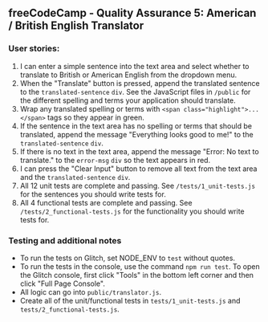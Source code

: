 **freeCodeCamp** - Quality Assurance 5: American / British English Translator
------

### User stories:

1. I can enter a simple sentence into the text area and select whether to translate to British or American English from the dropdown menu.
2. When the "Translate" button is pressed, append the translated sentence to the `translated-sentence` `div`. See the JavaScript files in `/public` for the different spelling and terms your application should translate.
3. Wrap any translated spelling or terms with `<span class="highlight">...</span>` tags so they appear in green.
4. If the sentence in the text area has no spelling or terms that should be translated, append the message "Everything looks good to me!" to the `translated-sentence` `div`.
5. If there is no text in the text area, append the message "Error: No text to translate." to the `error-msg` `div` so the text appears in red.
6. I can press the "Clear Input" button to remove all text from the text area and the `translated-sentence` `div`.
7. All 12 unit tests are complete and passing. See `/tests/1_unit-tests.js` for the sentences you should write tests for.
8. All 4 functional tests are complete and passing. See `/tests/2_functional-tests.js` for the functionality you should write tests for.

### Testing and additional notes

* To run the tests on Glitch, set NODE_ENV to `test` without quotes.
* To run the tests in the console, use the command `npm run test`. To open the Glitch console, first click "Tools" in the bottom left corner and then click "Full Page Console".
* All logic can go into `public/translator.js`.
* Create all of the unit/functional tests in `tests/1_unit-tests.js` and `tests/2_functional-tests.js`.
